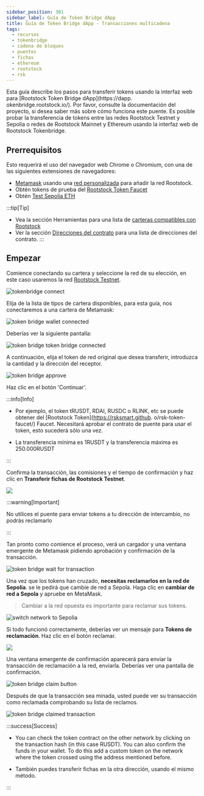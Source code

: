 ```yaml
---
sidebar_position: 301
sidebar_label: Guía de Token Bridge dApp
title: Guía de Token Bridge dApp - Transacciones multicadena
tags:
  - recursos
  - tokenbridge
  - cadena de bloques
  - puentes
  - fichas
  - ethereum
  - rootstock
  - rsk
---
```


Esta guía describe los pasos para transferir tokens usando la interfaz web para [Rootstock Token Bridge dApp](https://dapp. okenbridge.rootstock.io/). Por favor, consulte la documentación del proyecto, si desea saber más sobre cómo funciona este puente. Es posible probar la transferencia de tokens entre las redes Rootstock Testnet y Sepolia o redes de Rootstock Mainnet y Ethereum usando la interfaz web de Rootstock Tokenbridge.

## Prerrequisitos

Esto requerirá el uso del navegador web Chrome o Chromium, con una de las siguientes extensiones de navegadores:

- [Metamask](https://metamask.io/download.html) usando una [red personalizada](/dev-tools/wallets/metamask/) para añadir la red Rootstock.
- Obtén tokens de prueba del [Rootstock Token Faucet](https://rsksmart.github.io/rsk-token-faucet/)
- Obtén [Test Sepolia ETH](https://www.alchemy.com/faucets/ethereum-sepolia)

:::tip\[Tip]

- Vea la sección Herramientas para una lista de [carteras compatibles con Rootstock](/dev-tools/)
- Ver la sección [Direcciones del contrato](/resources/guides/tokenbridge/contractaddresses/) para una lista de direcciones del contrato.
  :::

## Empezar

Comience conectando su cartera y seleccione la red de su elección, en este caso usaremos la red [Rootstock Testnet](https://dapp.testnet.bridges.rootstock.io/).

<img src="/img/resources/tokenbridge/dapp-image1-1.png" alt="tokenbridge connect"/>

Elija de la lista de tipos de cartera disponibles, para esta guía, nos conectaremos a una cartera de Metamask:

<img src="/img/resources/tokenbridge/dapp-image1-1a.png" alt="token bridge wallet connected" />

Deberías ver la siguiente pantalla:

<img src="/img/resources/tokenbridge/dapp-image1-2.png" alt="token bridge token bridge connected" />

A continuación, elija el token de red original que desea transferir, introduzca la cantidad y la dirección del receptor.

<img src="/img/resources/tokenbridge/dapp-image2.png" alt="token bridge approve" />

Haz clic en el botón 'Continuar'.

:::info\[Info]

- Por ejemplo, el token tRUSDT, RDAI, RUSDC o RLINK, etc se puede obtener del [Rootstock Token](https://rsksmart.github. o/rsk-token-faucet/) Faucet.
  Necesitará aprobar el contrato de puente para usar el token, esto sucederá sólo una vez.

- La transferencia mínima es 1RUSDT y la transferencia máxima es 250.000RUSDT

:::

Confirma la transacción, las comisiones y el tiempo de confirmación y haz clic en **Transferir fichas de Rootstock Testnet**.

<img src="/img/resources/tokenbridge/dapp-image3.png" />

:::warning\[Important]

No utilices el puente para enviar tokens a tu dirección de intercambio, no podrás reclamarlo

:::

Tan pronto como comience el proceso, verá un cargador y una ventana emergente de Metamask pidiendo aprobación y confirmación de la transacción.

<img src="/img/resources/tokenbridge/dapp-image4.png" alt="token bridge wait for transaction" />

Una vez que los tokens han cruzado, **necesitas reclamarlos en la red de Sepolia**. se le pedirá que cambie de red a Sepola. Haga clic en **cambiar de red a Sepola** y apruebe en MetaMask.

> Cambiar a la red opuesta es importante para reclamar sus tokens.

<img src="/img/resources/tokenbridge/dapp-image5.png"  alt="switch network to Sepolia" />

Si todo funcionó correctamente, deberías ver un mensaje para **Tokens de reclamación**. Haz clic en el botón reclamar.

<img src="/img/resources/tokenbridge/dapp-image6.png" />

Una ventana emergente de confirmación aparecerá para enviar la transacción de reclamación a la red, enviarla. Deberías ver una pantalla de confirmación.

<img src="/img/resources/tokenbridge/dapp-image7.png" alt="token bridge claim button" />

Después de que la transacción sea minada, usted puede ver su transacción como reclamada comprobando su lista de reclamos.

<img src="/img/resources/tokenbridge/dapp-image8.png" alt="token bridge claimed transaction"/>

:::success\[Success]

- You can check the token contract on the other network by clicking on the transaction hash (in this case RUSDT).
  You can also confirm the funds in your wallet. To do this add a custom token on the network where the token crossed using the address mentioned before.

- También puedes transferir fichas en la otra dirección, usando el mismo método.

:::

